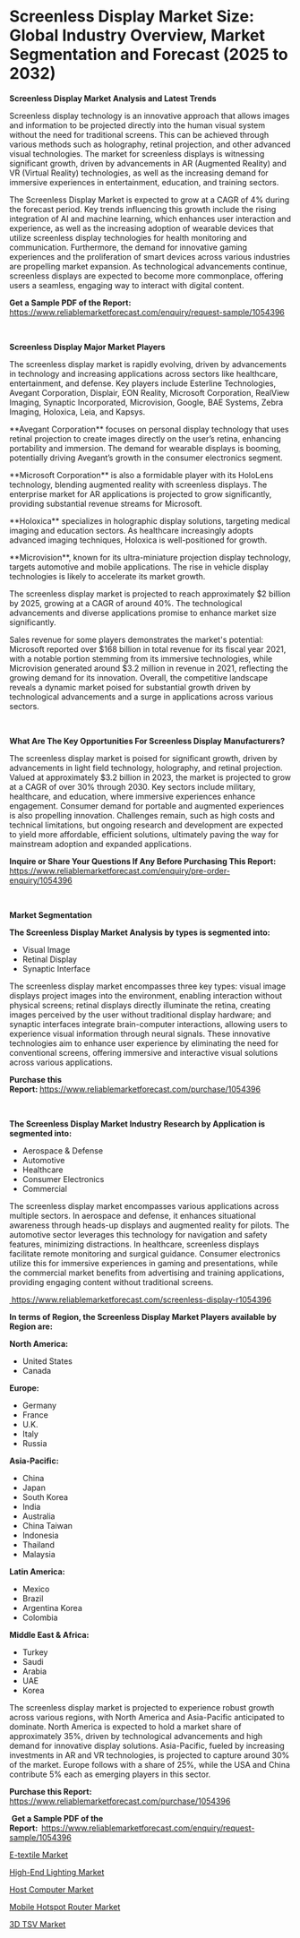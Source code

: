 <p><h1>Screenless Display Market Size: Global Industry Overview, Market Segmentation and Forecast (2025 to 2032)</h1></p><p><strong>Screenless Display Market Analysis and Latest Trends</strong></p>
<p><p>Screenless display technology is an innovative approach that allows images and information to be projected directly into the human visual system without the need for traditional screens. This can be achieved through various methods such as holography, retinal projection, and other advanced visual technologies. The market for screenless displays is witnessing significant growth, driven by advancements in AR (Augmented Reality) and VR (Virtual Reality) technologies, as well as the increasing demand for immersive experiences in entertainment, education, and training sectors.</p><p>The Screenless Display Market is expected to grow at a CAGR of 4% during the forecast period. Key trends influencing this growth include the rising integration of AI and machine learning, which enhances user interaction and experience, as well as the increasing adoption of wearable devices that utilize screenless display technologies for health monitoring and communication. Furthermore, the demand for innovative gaming experiences and the proliferation of smart devices across various industries are propelling market expansion. As technological advancements continue, screenless displays are expected to become more commonplace, offering users a seamless, engaging way to interact with digital content.</p></p>
<p><strong>Get a Sample PDF of the Report:&nbsp;</strong> <a href="https://www.reliablemarketforecast.com/enquiry/request-sample/1054396?utm_campaign=1197&utm_medium=2&utm_source=Github&utm_content=ia&utm_term=06042025&utm_id=screenless-display">https://www.reliablemarketforecast.com/enquiry/request-sample/1054396</a></p>
<p>&nbsp;</p>
<p><strong>Screenless Display Major Market Players</strong></p>
<p><p>The screenless display market is rapidly evolving, driven by advancements in technology and increasing applications across sectors like healthcare, entertainment, and defense. Key players include Esterline Technologies, Avegant Corporation, Displair, EON Reality, Microsoft Corporation, RealView Imaging, Synaptic Incorporated, Microvision, Google, BAE Systems, Zebra Imaging, Holoxica, Leia, and Kapsys.</p><p>**Avegant Corporation** focuses on personal display technology that uses retinal projection to create images directly on the user’s retina, enhancing portability and immersion. The demand for wearable displays is booming, potentially driving Avegant’s growth in the consumer electronics segment.</p><p>**Microsoft Corporation** is also a formidable player with its HoloLens technology, blending augmented reality with screenless displays. The enterprise market for AR applications is projected to grow significantly, providing substantial revenue streams for Microsoft.</p><p>**Holoxica** specializes in holographic display solutions, targeting medical imaging and education sectors. As healthcare increasingly adopts advanced imaging techniques, Holoxica is well-positioned for growth.</p><p>**Microvision**, known for its ultra-miniature projection display technology, targets automotive and mobile applications. The rise in vehicle display technologies is likely to accelerate its market growth. </p><p>The screenless display market is projected to reach approximately $2 billion by 2025, growing at a CAGR of around 40%. The technological advancements and diverse applications promise to enhance market size significantly.</p><p>Sales revenue for some players demonstrates the market's potential: Microsoft reported over $168 billion in total revenue for its fiscal year 2021, with a notable portion stemming from its immersive technologies, while Microvision generated around $3.2 million in revenue in 2021, reflecting the growing demand for its innovation. Overall, the competitive landscape reveals a dynamic market poised for substantial growth driven by technological advancements and a surge in applications across various sectors.</p></p>
<p>&nbsp;</p>
<p><strong>What Are The Key Opportunities For Screenless Display Manufacturers?</strong></p>
<p><p>The screenless display market is poised for significant growth, driven by advancements in light field technology, holography, and retinal projection. Valued at approximately $3.2 billion in 2023, the market is projected to grow at a CAGR of over 30% through 2030. Key sectors include military, healthcare, and education, where immersive experiences enhance engagement. Consumer demand for portable and augmented experiences is also propelling innovation. Challenges remain, such as high costs and technical limitations, but ongoing research and development are expected to yield more affordable, efficient solutions, ultimately paving the way for mainstream adoption and expanded applications.</p></p>
<p><strong>Inquire or Share Your Questions If Any Before Purchasing This Report:</strong> <a href="https://www.reliablemarketforecast.com/enquiry/pre-order-enquiry/1054396?utm_campaign=1197&utm_medium=2&utm_source=Github&utm_content=ia&utm_term=06042025&utm_id=screenless-display">https://www.reliablemarketforecast.com/enquiry/pre-order-enquiry/1054396</a></p>
<p>&nbsp;</p>
<p><strong>Market Segmentation</strong></p>
<p><strong>The Screenless Display Market Analysis by types is segmented into:</strong></p>
<p><ul><li>Visual Image</li><li>Retinal Display</li><li>Synaptic Interface</li></ul></p>
<p><p>The screenless display market encompasses three key types: visual image displays project images into the environment, enabling interaction without physical screens; retinal displays directly illuminate the retina, creating images perceived by the user without traditional display hardware; and synaptic interfaces integrate brain-computer interactions, allowing users to experience visual information through neural signals. These innovative technologies aim to enhance user experience by eliminating the need for conventional screens, offering immersive and interactive visual solutions across various applications.</p></p>
<p><strong>Purchase this Report:&nbsp;</strong><a href="https://www.reliablemarketforecast.com/purchase/1054396?utm_campaign=1197&utm_medium=2&utm_source=Github&utm_content=ia&utm_term=06042025&utm_id=screenless-display">https://www.reliablemarketforecast.com/purchase/1054396</a></p>
<p>&nbsp;</p>
<p><strong>The Screenless Display Market Industry Research by Application is segmented into:</strong></p>
<p><ul><li>Aerospace & Defense</li><li>Automotive</li><li>Healthcare</li><li>Consumer Electronics</li><li>Commercial</li></ul></p>
<p><p>The screenless display market encompasses various applications across multiple sectors. In aerospace and defense, it enhances situational awareness through heads-up displays and augmented reality for pilots. The automotive sector leverages this technology for navigation and safety features, minimizing distractions. In healthcare, screenless displays facilitate remote monitoring and surgical guidance. Consumer electronics utilize this for immersive experiences in gaming and presentations, while the commercial market benefits from advertising and training applications, providing engaging content without traditional screens.</p></p>
<p><a href="https://www.reliablemarketforecast.com/screenless-display-r1054396?utm_campaign=1197&utm_medium=2&utm_source=Github&utm_content=ia&utm_term=06042025&utm_id=screenless-display">&nbsp;https://www.reliablemarketforecast.com/screenless-display-r1054396</a></p>
<p><strong>In terms of Region, the Screenless Display Market Players available by Region are:</strong></p>
<p>
    <p> <strong> North America: </strong>
        <ul>
            <li>United States</li>
            <li>Canada</li>
        </ul>
        </p> 
    <p> <strong> Europe: </strong>
        <ul>
            <li>Germany</li>
            <li>France</li>
            <li>U.K.</li>
            <li>Italy</li>
            <li>Russia</li>
        </ul>
        </p> 
    <p> <strong> Asia-Pacific: </strong>
        <ul>
            <li>China</li>
            <li>Japan</li>
            <li>South Korea</li>
            <li>India</li>
            <li>Australia</li>
            <li>China Taiwan</li>
            <li>Indonesia</li>
            <li>Thailand</li>
            <li>Malaysia</li>
        </ul>
        </p> 
    <p> <strong> Latin America: </strong>
        <ul>
            <li>Mexico</li>
            <li>Brazil</li>
            <li>Argentina Korea</li>
            <li>Colombia</li>
        </ul>
        </p> 
    <p> <strong> Middle East & Africa: </strong>
        <ul>
            <li>Turkey</li>
            <li>Saudi</li>
            <li>Arabia</li>
            <li>UAE</li>
            <li>Korea</li>
        </ul>
    </p>
    </p>
<p><p>The screenless display market is projected to experience robust growth across various regions, with North America and Asia-Pacific anticipated to dominate. North America is expected to hold a market share of approximately 35%, driven by technological advancements and high demand for innovative display solutions. Asia-Pacific, fueled by increasing investments in AR and VR technologies, is projected to capture around 30% of the market. Europe follows with a share of 25%, while the USA and China contribute 5% each as emerging players in this sector.</p></p>
<p><strong>Purchase this Report: </strong><a href="https://www.reliablemarketforecast.com/purchase/1054396?utm_campaign=1197&utm_medium=2&utm_source=Github&utm_content=ia&utm_term=06042025&utm_id=screenless-display">https://www.reliablemarketforecast.com/purchase/1054396</a></p>
<p>&nbsp;<strong>Get a Sample PDF of the Report:&nbsp;&nbsp;</strong><a href="https://www.reliablemarketforecast.com/enquiry/request-sample/1054396?utm_campaign=1197&utm_medium=2&utm_source=Github&utm_content=ia&utm_term=06042025&utm_id=screenless-display">https://www.reliablemarketforecast.com/enquiry/request-sample/1054396</a></p>
<p><strong></strong></p>
<p><p><a href="https://github.com/andulanick3/Market-Research-Report-List-1/blob/main/e-textile-market.md?utm_campaign=1197&utm_medium=2&utm_source=Github&utm_content=ia&utm_term=06042025&utm_id=screenless-display">E-textile Market</a></p><p><a href="https://github.com/kakeryttri0c/Market-Research-Report-List-1/blob/main/high-end-lighting-market.md?utm_campaign=1197&utm_medium=2&utm_source=Github&utm_content=ia&utm_term=06042025&utm_id=screenless-display">High-End Lighting Market</a></p><p><a href="https://github.com/sleeprudantf/Market-Research-Report-List-1/blob/main/host-computer-market.md?utm_campaign=1197&utm_medium=2&utm_source=Github&utm_content=ia&utm_term=06042025&utm_id=screenless-display">Host Computer Market</a></p><p><a href="https://github.com/prosalinda88/Market-Research-Report-List-7/blob/main/mobile-hotspot-router-market.md?utm_campaign=1197&utm_medium=2&utm_source=Github&utm_content=ia&utm_term=06042025&utm_id=screenless-display">Mobile Hotspot Router Market</a></p><p><a href="https://github.com/BrandonBrown3773/Market-Research-Report-List-1/blob/main/3d-tsv-market.md?utm_campaign=1197&utm_medium=2&utm_source=Github&utm_content=ia&utm_term=06042025&utm_id=screenless-display">3D TSV Market</a></p></p>